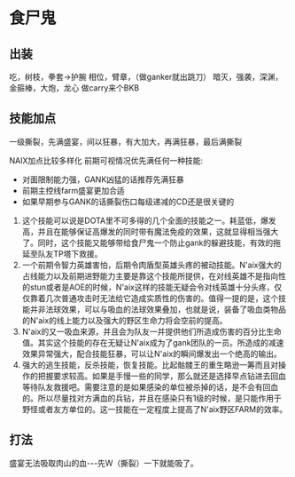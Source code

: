 # 食尸鬼

## 出装
吃，树枝，拳套->护腕
相位，臂章，（做ganker就出跳刀）
暗灭，强袭，深渊，金箍棒，大炮，龙心
做carry来个BKB

## 技能加点
一级撕裂，先满盛宴，间以狂暴，有大加大，再满狂暴，最后满撕裂

NAIX加点比较多样化 前期可视情况优先满任何一种技能:
+ 对面限制能力强，GANK凶猛的话推荐先满狂暴
+ 前期主控线farm盛宴更加合适
+ 如果早期参与GANK的话撕裂伤口每级递减的CD还是很关键的

1. 这个技能可以说是DOTA里不可多得的几个全面的技能之一。耗蓝低，爆发高，并且在能够保证高爆发的同时带有魔法免疫的效果，这就显得相当强大了。同时，这个技能又能够带给食尸鬼一个防止gank的躲避技能，有效的拖延至队友TP塔下救援。
2. 一个前期令智力英雄害怕，后期令肉盾型英雄头疼的被动技能。N'aix强大的占线能力以及前期进野能力主要是靠这个技能所提供，在对线英雄不是指向性的stun或者是AOE的时候，N'aix这样的技能无疑会令对线英雄十分头疼，仅仅靠着几次普通攻击时无法给它造成实质性的伤害的。值得一提的是，这个技能并非法球效果，可以与吸血的法球效果叠加，也就是说，装备了吸血类物品的N'aix的线上能力以及强大的野区生命力将会空前的提高。
3. N'aix的又一吸血来源，并且会为队友一并提供他们所造成伤害的百分比生命值。其实这个技能的存在无疑让N'aix成为了gank团队的一员。所造成的减速效果异常强大，配合技能狂暴，可以让N'aix的瞬间爆发出一个绝高的输出。
4. 强大的逃生技能，反杀技能，恢复技能。比起骷髅王的重生略逊一筹而且对操作的把握要求较高。如果是手慢一些的同学，那么就还是选择早点钻进去回血等待队友救援吧。需要注意的是如果感染的单位被杀掉的话，是不会有回血的。所以尽量找对方满血的兵钻，并且在感染只有1级的时候，是只能作用于野怪或者友方单位的。这一技能在一定程度上提高了N'aix野区FARM的效率。

## 打法
盛宴无法吸取肉山的血---先W（撕裂）一下就能吸了。